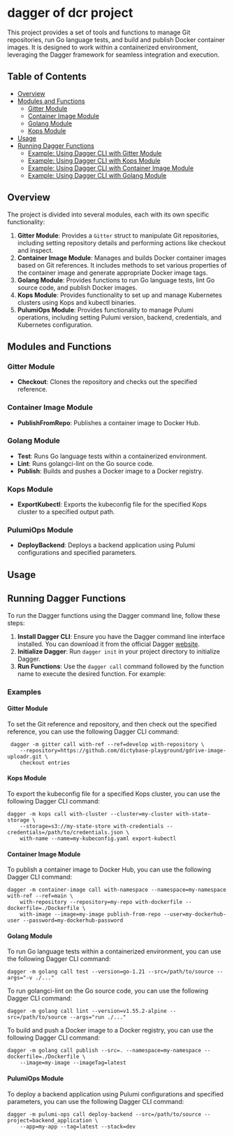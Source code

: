 # dagger of dcr project

This project provides a set of tools and functions to manage Git repositories,
run Go language tests, and build and publish Docker container images. It is
designed to work within a containerized environment, leveraging the Dagger
framework for seamless integration and execution.

## Table of Contents

- [Overview](#overview)
- [Modules and Functions](#modules-and-functions)
  - [Gitter Module](#gitter-module)
  - [Container Image Module](#container-image-module)
  - [Golang Module](#golang-module)
  - [Kops Module](#kops-module)
- [Usage](#usage)
- [Running Dagger Functions](#running-dagger-functions)
  - [Example: Using Dagger CLI with Gitter Module](#example-using-dagger-cli-with-gitter-module)
  - [Example: Using Dagger CLI with Kops Module](#example-using-dagger-cli-with-kops-module)
  - [Example: Using Dagger CLI with Container Image Module](#example-using-dagger-cli-with-container-image-module)
  - [Example: Using Dagger CLI with Golang Module](#example-using-dagger-cli-with-golang-module)

## Overview

The project is divided into several modules, each with its own specific functionality:

1. **Gitter Module**: Provides a `Gitter` struct to manipulate Git repositories, including setting repository details and performing actions like checkout and inspect.
2. **Container Image Module**: Manages and builds Docker container images based on Git references. It includes methods to set various properties of the container image and generate appropriate Docker image tags.
3. **Golang Module**: Provides functions to run Go language tests, lint Go source code, and publish Docker images.
4. **Kops Module**: Provides functionality to set up and manage Kubernetes clusters using Kops and kubectl binaries.
5. **PulumiOps Module**: Provides functionality to manage Pulumi operations, including setting Pulumi version, backend, credentials, and Kubernetes configuration.

## Modules and Functions

### Gitter Module
- **Checkout**: Clones the repository and checks out the specified reference.

### Container Image Module

- **PublishFromRepo**: Publishes a container image to Docker Hub.

### Golang Module

- **Test**: Runs Go language tests within a containerized environment.
- **Lint**: Runs golangci-lint on the Go source code.
- **Publish**: Builds and pushes a Docker image to a Docker registry.

### Kops Module

- **ExportKubectl**: Exports the kubeconfig file for the specified Kops cluster to a specified output path.

### PulumiOps Module

- **DeployBackend**: Deploys a backend application using Pulumi configurations and specified parameters.

## Usage

## Running Dagger Functions

To run the Dagger functions using the Dagger command line, follow these steps:

1. **Install Dagger CLI**: Ensure you have the Dagger command line interface
   installed. You can download it from the official Dagger
   [website](https://dagger.io).
2. **Initialize Dagger**: Run `dagger init` in your project directory to
   initialize Dagger.
3. **Run Functions**: Use the `dagger call` command followed by the function
   name to execute the desired function. For example:

### Examples
#### Gitter Module

To set the Git reference and repository, and then check out the specified
reference, you can use the following Dagger CLI command:

```shell
 dagger -m gitter call with-ref --ref=develop with-repository \
    --repository=https://github.com/dictybase-playground/gdrive-image-uploadr.git \
    checkout entries
```

#### Kops Module

To export the kubeconfig file for a specified Kops cluster, you can use the
following Dagger CLI command:

```shell
dagger -m kops call with-cluster --cluster=my-cluster with-state-storage \
    --storage=s3://my-state-store with-credentials --credentials=/path/to/credentials.json \
    with-name --name=my-kubeconfig.yaml export-kubectl
```

#### Container Image Module

To publish a container image to Docker Hub, you can use the following Dagger CLI
command:

```shell
dagger -m container-image call with-namespace --namespace=my-namespace with-ref --ref=main \
    with-repository --repository=my-repo with-dockerfile --dockerfile=./Dockerfile \
    with-image --image=my-image publish-from-repo --user=my-dockerhub-user --password=my-dockerhub-password
```

#### Golang Module

To run Go language tests within a containerized environment, you can use the
following Dagger CLI command:

```shell
dagger -m golang call test --version=go-1.21 --src=/path/to/source --args="-v ./..."
```

To run golangci-lint on the Go source code, you can use the following Dagger CLI command:

```shell
dagger -m golang call lint --version=v1.55.2-alpine --src=/path/to/source --args="run ./..."
```

To build and push a Docker image to a Docker registry, you can use the following Dagger CLI command:

```shell
dagger -m golang call publish --src=. --namespace=my-namespace --dockerfile=./Dockerfile \
    --image=my-image --imageTag=latest
```

#### PulumiOps Module

To deploy a backend application using Pulumi configurations and specified
parameters, you can use the following Dagger CLI command:

```shell
dagger -m pulumi-ops call deploy-backend --src=/path/to/source --project=backend_application \
    --app=my-app --tag=latest --stack=dev
```


